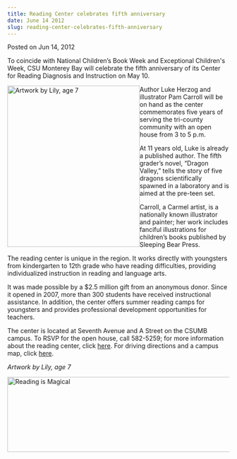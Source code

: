 ```yaml
---
title: Reading Center celebrates fifth anniversary
date: June 14 2012
slug: reading-center-celebrates-fifth-anniversary
---
```


 



<span class="date">Posted on Jun 14, 2012    </span>
<p>To coincide with National Children&#x2019;s Book Week and Exceptional
Children&apos;s Week, CSU Monterey Bay will celebrate the fifth
anniversary of its Center for Reading Diagnosis and Instruction on
May 10.</p>
<p><img alt="Artwork by Lily, age 7" src="https://news.csumb.edu/sites/default/files/65/attachments/news/images/reading_center_illustration.jpg" style="float:left; width:300px; height:365px">Author Luke Herzog
and illustrator Pam Carroll will be on hand as the center
commemorates five years of serving the tri-county community with an
open house from 3 to 5 p.m.</img></p>
<p>At 11 years old, Luke is already a published author. The fifth
grader&#x2019;s novel, &#x201C;Dragon Valley,&#x201D; tells the story of five dragons
scientifically spawned in a laboratory and is aimed at the pre-teen
set.</p>
<p>Carroll, a Carmel artist, is a nationally known illustrator and
painter; her work includes fanciful illustrations for children&#x2019;s
books published by Sleeping Bear Press.</p>
<p>The reading center is unique in the region. It works directly
with youngsters from kindergarten to 12th grade who have reading
difficulties, providing individualized instruction in reading and
language arts.</p>
<p>It was made possible by a $2.5 million gift from an anonymous
donor. Since it opened in 2007, more than 300 students have
received instructional assistance. In addition, the center offers
summer reading camps for youngsters and provides professional
development opportunities for teachers.</p>
<p>The center is located at Seventh Avenue and A Street on the
CSUMB campus. To RSVP for the open house, call 582-5259; for more
information about the reading center, click <a href="https://readingcenter.csumb.edu/" rel="nofollow">here</a>. For
driving directions and a campus map, click <a href="https://csumb.edu/map" rel="nofollow">here</a>.</p>
<p><em>Artwork by Lily, age 7</em></p>
<p><img alt="Reading is Magical" src="https://news.csumb.edu/sites/default/files/65/attachments/news/images/reading_in_magical.jpg" style="float:left; width:600px; height:170px"/></p>





 
